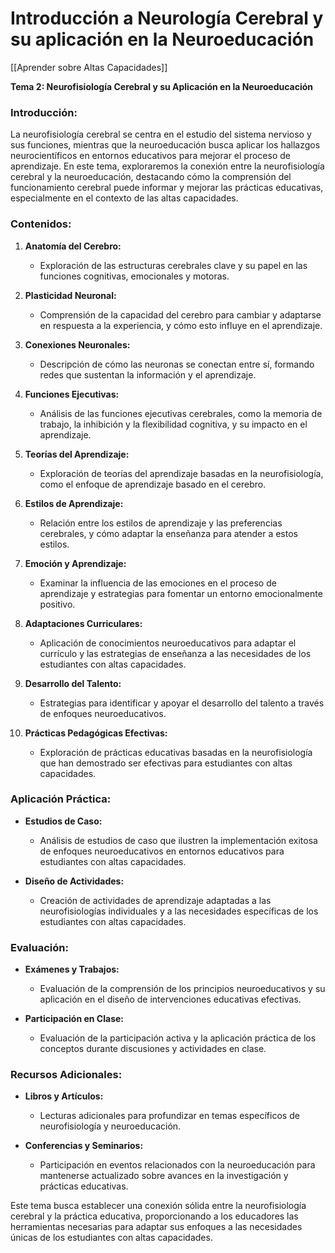 # Introducción a Neurología Cerebral y su aplicación en la Neuroeducación

[[Aprender sobre Altas Capacidades]]

**Tema 2: Neurofisiología Cerebral y su Aplicación en la Neuroeducación**

### Introducción:

La neurofisiología cerebral se centra en el estudio del sistema nervioso y sus funciones, mientras que la neuroeducación busca aplicar los hallazgos neurocientíficos en entornos educativos para mejorar el proceso de aprendizaje. En este tema, exploraremos la conexión entre la neurofisiología cerebral y la neuroeducación, destacando cómo la comprensión del funcionamiento cerebral puede informar y mejorar las prácticas educativas, especialmente en el contexto de las altas capacidades.

### Contenidos:

1. **Anatomía del Cerebro:**
   - Exploración de las estructuras cerebrales clave y su papel en las funciones cognitivas, emocionales y motoras.

2. **Plasticidad Neuronal:**
   - Comprensión de la capacidad del cerebro para cambiar y adaptarse en respuesta a la experiencia, y cómo esto influye en el aprendizaje.

3. **Conexiones Neuronales:**
   - Descripción de cómo las neuronas se conectan entre sí, formando redes que sustentan la información y el aprendizaje.

4. **Funciones Ejecutivas:**
   - Análisis de las funciones ejecutivas cerebrales, como la memoria de trabajo, la inhibición y la flexibilidad cognitiva, y su impacto en el aprendizaje.

5. **Teorías del Aprendizaje:**
   - Exploración de teorías del aprendizaje basadas en la neurofisiología, como el enfoque de aprendizaje basado en el cerebro.

6. **Estilos de Aprendizaje:**
   - Relación entre los estilos de aprendizaje y las preferencias cerebrales, y cómo adaptar la enseñanza para atender a estos estilos.

7. **Emoción y Aprendizaje:**
   - Examinar la influencia de las emociones en el proceso de aprendizaje y estrategias para fomentar un entorno emocionalmente positivo.

8. **Adaptaciones Curriculares:**
   - Aplicación de conocimientos neuroeducativos para adaptar el currículo y las estrategias de enseñanza a las necesidades de los estudiantes con altas capacidades.

9. **Desarrollo del Talento:**
   - Estrategias para identificar y apoyar el desarrollo del talento a través de enfoques neuroeducativos.

10. **Prácticas Pedagógicas Efectivas:**
    - Exploración de prácticas educativas basadas en la neurofisiología que han demostrado ser efectivas para estudiantes con altas capacidades.

### Aplicación Práctica:

- **Estudios de Caso:**
  - Análisis de estudios de caso que ilustren la implementación exitosa de enfoques neuroeducativos en entornos educativos para estudiantes con altas capacidades.

- **Diseño de Actividades:**
  - Creación de actividades de aprendizaje adaptadas a las neurofisiologías individuales y a las necesidades específicas de los estudiantes con altas capacidades.

### Evaluación:

- **Exámenes y Trabajos:**
  - Evaluación de la comprensión de los principios neuroeducativos y su aplicación en el diseño de intervenciones educativas efectivas.

- **Participación en Clase:**
  - Evaluación de la participación activa y la aplicación práctica de los conceptos durante discusiones y actividades en clase.

### Recursos Adicionales:

- **Libros y Artículos:**
  - Lecturas adicionales para profundizar en temas específicos de neurofisiología y neuroeducación.

- **Conferencias y Seminarios:**
  - Participación en eventos relacionados con la neuroeducación para mantenerse actualizado sobre avances en la investigación y prácticas educativas.

Este tema busca establecer una conexión sólida entre la neurofisiología cerebral y la práctica educativa, proporcionando a los educadores las herramientas necesarias para adaptar sus enfoques a las necesidades únicas de los estudiantes con altas capacidades.